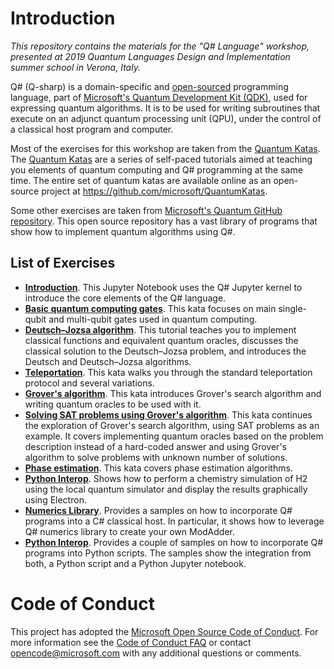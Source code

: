 # Introduction

_This repository contains the materials for the "Q# Language" workshop, presented at 2019 Quantum Languages Design and Implementation summer school in Verona, Italy._


Q# (Q-sharp) is a domain-specific and [open-sourced](https://github.com/microsoft/qsharp-compiler) programming language, part of [Microsoft's Quantum Development Kit (QDK)](https://docs.microsoft.com/en-us/quantum/), used for expressing quantum algorithms. It is to be used for writing subroutines that execute on an adjunct quantum processing unit (QPU), under the control of a classical host program and computer.

Most of the exercises for this workshop are taken from the [Quantum Katas](https://github.com/microsoft/QuantumKatas). The [Quantum Katas](https://github.com/microsoft/QuantumKatas) are a series of self-paced tutorials aimed at teaching you elements of quantum computing and Q# programming at the same time. The entire set of quantum katas are available online as an open-source project at https://github.com/microsoft/QuantumKatas.

Some other exercises are taken from [Microsoft's Quantum GitHub repository](https://github.com/microsoft/Quantum). This open source repository has a vast library of programs that show how to implement quantum algorithms using Q#.


## List of Exercises ##


* **[Introduction](./0.Intro/Intro.ipynb)**.
  This Jupyter Notebook uses the Q# Jupyter kernel to introduce the core elements of the Q# language.
* **[Basic quantum computing gates](./1.BasicGates/BasicGates.ipynb)**.
  This kata focuses on main single-qubit and multi-qubit gates used in quantum computing. 
* **[Deutsch–Jozsa algorithm](./2.DeutschJozsaAlgorithm/DeutschJozsaAlgorithmTutorial.ipynb)**.
  This tutorial teaches you to implement classical functions and equivalent quantum oracles, 
  discusses the classical solution to the Deutsch–Jozsa problem, and introduces the Deutsch and Deutsch–Jozsa algorithms.
* **[Teleportation](./3.Teleport/Teleportation.ipynb)**.
  This kata walks you through the standard teleportation protocol and several variations.
* **[Grover's algorithm](./4.GroverSearch/GroversAlgorithm.ipynb)**.
  This kata introduces Grover's search algorithm and writing quantum oracles to be used with it.
* **[Solving SAT problems using Grover's algorithm](./5.SATSolver/SolveSATWithGrover.ipynb)**.
  This kata continues the exploration of Grover's search algorithm, using SAT problems as an example. It covers implementing quantum oracles based on the problem description instead of a hard-coded answer and using Grover's algorithm to solve problems with unknown number of solutions.
* **[Phase estimation](./6.PhaseEstimation/PhaseEstimation.ipynb)**.
  This kata covers phase estimation algorithms.
* **[Python Interop](./7.Chemistry/)**.
  Shows how to perform a chemistry simulation of H2 using the local quantum simulator and
  display the results graphically using Electron.
* **[Numerics Library](./8.Numerics/)**.
  Provides a samples on how to incorporate Q# programs into a C# classical host.
  In particular, it shows how to leverage Q# numerics library to create your own ModAdder.
* **[Python Interop](./9.Python/)**.
  Provides a couple of samples on how to incorporate Q# programs into Python scripts.
  The samples show the integration from both, a Python script and a Python Jupyter notebook.


# Code of Conduct <a name="code-of-conduct" /> #

This project has adopted the [Microsoft Open Source Code of Conduct](https://opensource.microsoft.com/codeofconduct/).
For more information see the [Code of Conduct FAQ](https://opensource.microsoft.com/codeofconduct/faq/) or
contact [opencode@microsoft.com](mailto:opencode@microsoft.com) with any additional questions or comments.
